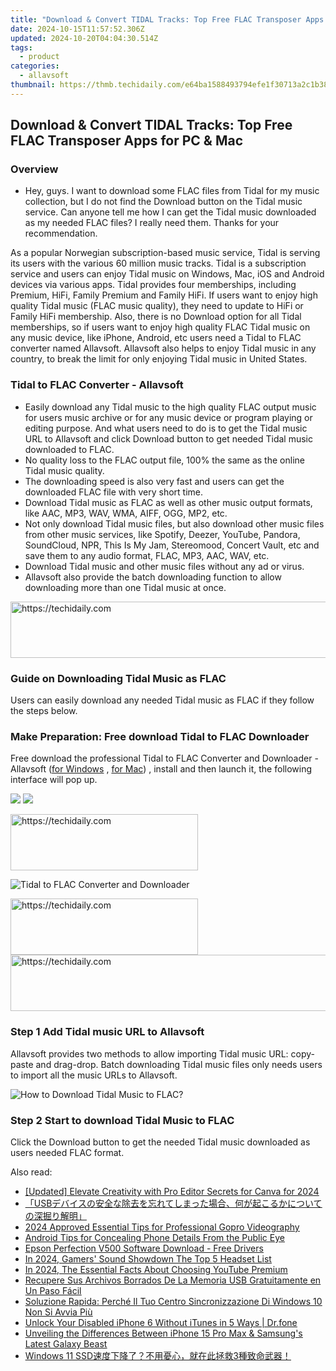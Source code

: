 ```yaml
---
title: "Download & Convert TIDAL Tracks: Top Free FLAC Transposer Apps for PC & Mac"
date: 2024-10-15T11:57:52.306Z
updated: 2024-10-20T04:04:30.514Z
tags:
  - product
categories:
  - allavsoft
thumbnail: https://thmb.techidaily.com/e64ba1588493794efe1f30713a2c1b387c63e2ee11d657d48f4608e17ab1d777.jpg
---
```


## Download & Convert TIDAL Tracks: Top Free FLAC Transposer Apps for PC & Mac

### Overview

* Hey, guys. I want to download some FLAC files from Tidal for my music collection, but I do not find the Download button on the Tidal music service. Can anyone tell me how I can get the Tidal music downloaded as my needed FLAC files? I really need them. Thanks for your recommendation.

As a popular Norwegian subscription-based music service, Tidal is serving its users with the various 60 million music tracks. Tidal is a subscription service and users can enjoy Tidal music on Windows, Mac, iOS and Android devices via various apps. Tidal provides four memberships, including Premium, HiFi, Family Premium and Family HiFi. If users want to enjoy high quality Tidal music (FLAC music quality), they need to update to HiFi or Family HiFi membership. Also, there is no Download option for all Tidal memberships, so if users want to enjoy high quality FLAC Tidal music on any music device, like iPhone, Android, etc users need a Tidal to FLAC converter named Allavsoft. Allavsoft also helps to enjoy Tidal music in any country, to break the limit for only enjoying Tidal music in United States.

### Tidal to FLAC Converter - Allavsoft

* Easily download any Tidal music to the high quality FLAC output music for users music archive or for any music device or program playing or editing purpose. And what users need to do is to get the Tidal music URL to Allavsoft and click Download button to get needed Tidal music downloaded to FLAC.
* No quality loss to the FLAC output file, 100% the same as the online Tidal music quality.
* The downloading speed is also very fast and users can get the downloaded FLAC file with very short time.
* Download Tidal music as FLAC as well as other music output formats, like AAC, MP3, WAV, WMA, AIFF, OGG, MP2, etc.
* Not only download Tidal music files, but also download other music files from other music services, like Spotify, Deezer, YouTube, Pandora, SoundCloud, NPR, This Is My Jam, Stereomood, Concert Vault, etc and save them to any audio format, FLAC, MP3, AAC, WAV, etc.
* Download Tidal music and other music files without any ad or virus.
* Allavsoft also provide the batch downloading function to allow downloading more than one Tidal music at once.

<!-- affiliate ads begin -->
<a href="https://aligracehair.sjv.io/c/5597632/2016134/19272" target="_top" id="2016134">
  <img src="//a.impactradius-go.com/display-ad/19272-2016134" border="0" alt="https://techidaily.com" width="728" height="90"/>
</a>
<img height="0" width="0" src="https://aligracehair.sjv.io/i/5597632/2016134/19272" style="position:absolute;visibility:hidden;" border="0" />
<!-- affiliate ads end -->

### Guide on Downloading Tidal Music as FLAC

Users can easily download any needed Tidal music as FLAC if they follow the steps below.

### Make Preparation: Free download Tidal to FLAC Downloader

Free download the professional Tidal to FLAC Converter and Downloader - Allavsoft ([for Windows](https://tools.techidaily.com/allavsoft/products/) , [for Mac](https://tools.techidaily.com/allavsoft/products/)) , install and then launch it, the following interface will pop up.

[![](https://www.allavsoft.com/how-to/../images/how-to/free-download-win.jpg)](https://tools.techidaily.com/allavsoft/products/) [![](https://www.allavsoft.com/how-to/../images/how-to/free-download-mac.jpg)](https://tools.techidaily.com/allavsoft/products/)

<!-- affiliate ads begin -->
<a href="https://aligracehair.sjv.io/c/5597632/1972665/19272" target="_top" id="1972665">
  <img src="//a.impactradius-go.com/display-ad/19272-1972665" border="0" alt="https://techidaily.com" width="300" height="90"/>
</a>
<img height="0" width="0" src="https://aligracehair.sjv.io/i/5597632/1972665/19272" style="position:absolute;visibility:hidden;" border="0" />
<!-- affiliate ads end -->

![Tidal to FLAC Converter and Downloader](https://www.allavsoft.com/how-to/../images/allavsoft/screen-shot-600.jpg)

<!-- affiliate ads begin -->
<a href="https://aligracehair.sjv.io/c/5597632/2087234/19272" target="_top" id="2087234">
  <img src="//a.impactradius-go.com/display-ad/19272-2087234" border="0" alt="https://techidaily.com" width="300" height="90"/>
</a>
<img height="0" width="0" src="https://aligracehair.sjv.io/i/5597632/2087234/19272" style="position:absolute;visibility:hidden;" border="0" />
<!-- affiliate ads end -->

<!-- affiliate ads begin -->
<a href="https://appsumo.8odi.net/c/5597632/2043593/7443" target="_top" id="2043593">
  <img src="//a.impactradius-go.com/display-ad/7443-2043593" border="0" alt="https://techidaily.com" width="728" height="90"/>
</a>
<img height="0" width="0" src="https://appsumo.8odi.net/i/5597632/2043593/7443" style="position:absolute;visibility:hidden;" border="0" />
<!-- affiliate ads end -->

### Step 1 Add Tidal music URL to Allavsoft

Allavsoft provides two methods to allow importing Tidal music URL: copy-paste and drag-drop. Batch downloading Tidal music files only needs users to import all the music URLs to Allavsoft.

![How to Download Tidal Music to FLAC?](https://www.allavsoft.com/how-to/../images/download-original-online-video-music.jpg)

### Step 2 Start to download Tidal Music to FLAC

Click the Download button to get the needed Tidal music downloaded as users needed FLAC format.

<ins class="adsbygoogle"
     style="display:block"
     data-ad-format="autorelaxed"
     data-ad-client="ca-pub-7571918770474297"
     data-ad-slot="1223367746"></ins>

<ins class="adsbygoogle"
     style="display:block"
     data-ad-client="ca-pub-7571918770474297"
     data-ad-slot="8358498916"
     data-ad-format="auto"
     data-full-width-responsive="true"></ins>

<span class="atpl-alsoreadstyle">Also read:</span>
<div><ul>
<li><a href="https://vp-tips.techidaily.com/updated-elevate-creativity-with-pro-editor-secrets-for-canva-for-2024/"><u>[Updated] Elevate Creativity with Pro Editor Secrets for Canva for 2024</u></a></li>
<li><a href="https://win-extraordinary.techidaily.com/1728491393350-usb/"><u>「USBデバイスの安全な除去を忘れてしまった場合、何が起こるかについての深掘り解明」</u></a></li>
<li><a href="https://article-knowledge.techidaily.com/2024-approved-essential-tips-for-professional-gopro-videography/"><u>2024 Approved Essential Tips for Professional Gopro Videography</u></a></li>
<li><a href="https://tech-renaissance.techidaily.com/android-tips-for-concealing-phone-details-from-the-public-eye/"><u>Android Tips for Concealing Phone Details From the Public Eye</u></a></li>
<li><a href="https://hardware-help.techidaily.com/epson-perfection-v500-software-download-free-drivers/"><u>Epson Perfection V500 Software Download - Free Drivers</u></a></li>
<li><a href="https://youtube-webster.techidaily.com/24-gamers-sound-showdown-the-top-5-headset-list/"><u>In 2024, Gamers' Sound Showdown The Top 5 Headset List</u></a></li>
<li><a href="https://youtube-data.techidaily.com/24-the-essential-facts-about-choosing-youtube-premium/"><u>In 2024, The Essential Facts About Choosing YouTube Premium</u></a></li>
<li><a href="https://win-extraordinary.techidaily.com/recupere-sus-archivos-borrados-de-la-memoria-usb-gratuitamente-en-un-paso-facil/"><u>Recupere Sus Archivos Borrados De La Memoria USB Gratuitamente en Un Paso Fácil</u></a></li>
<li><a href="https://win-extraordinary.techidaily.com/soluzione-rapida-perche-il-tuo-centro-sincronizzazione-di-windows-10-non-si-avvia-piu/"><u>Soluzione Rapida: Perché Il Tuo Centro Sincronizzazione Di Windows 10 Non Si Avvia Più</u></a></li>
<li><a href="https://iphone-unlock.techidaily.com/unlock-your-disabled-iphone-6-without-itunes-in-5-ways-drfone-by-drfone-ios/"><u>Unlock Your Disabled iPhone 6 Without iTunes in 5 Ways | Dr.fone</u></a></li>
<li><a href="https://buynow-marvelous.techidaily.com/unveiling-the-differences-between-iphone-15-pro-max-and-samsungs-latest-galaxy-beast/"><u>Unveiling the Differences Between iPhone 15 Pro Max & Samsung's Latest Galaxy Beast</u></a></li>
<li><a href="https://win-extraordinary.techidaily.com/windows-11-ssd3/"><u>Windows 11 SSD速度下降了？不用憂心，就在此拯救3種致命武器！</u></a></li>
</ul></div>

